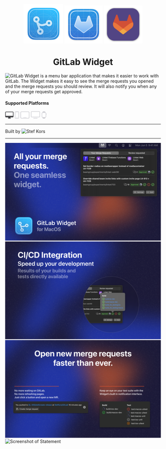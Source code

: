 <p align="center">
  <img src="GitLab/Assets.xcassets/AppIcon.appiconset/AppIcon-1024.png" height="128">
  <img src="GitLab/Assets.xcassets/AppIcon_dev.appiconset/icon_512x512@2x.png" height="124">
  <img src="GitLab/Assets.xcassets/AppIcon_alt.appiconset/mac1024.png" height="124">
  <h1 align="center">GitLab Widget</h1>
</p>

![GitLab Widget](https://gitlab.com/beamgroup/gitlab-widget) is a menu bar application that makes it easier to work with GitLab. The Widget makes it easy to see the merge requests you opened and the merge requests you should review. It will also notify you when any of your merge requests get approved.

#### Supported Platforms
<p align="left">
<picture>
  <source media="(prefers-color-scheme: dark)" srcset="Images/macos.svg">
  <source media="(prefers-color-scheme: light)" srcset="Images/macos-active.svg">
  <img alt="macos" src="Images/macos-active.svg" height="24">
</picture>

<picture>
  <source media="(prefers-color-scheme: dark)" srcset="Images/ios-active.svg">
  <source media="(prefers-color-scheme: light)" srcset="Images/ios.svg">
  <img alt="macos" src="Images/ios.svg" height="24">
</picture>

<picture>
  <source media="(prefers-color-scheme: dark)" srcset="Images/ipados-active.svg">
  <source media="(prefers-color-scheme: light)" srcset="Images/ipados.svg">
  <img alt="macos" src="Images/ipados.svg" height="24">
</picture>

<picture>
  <source media="(prefers-color-scheme: dark)" srcset="Images/tvos-active.svg">
  <source media="(prefers-color-scheme: light)" srcset="Images/tvos.svg">
  <img alt="macos" src="Images/tvos.svg" height="24">
</picture>

<picture>
  <source media="(prefers-color-scheme: dark)" srcset="Images/watchos-active.svg">
  <source media="(prefers-color-scheme: light)" srcset="Images/watchos.svg">
  <img alt="macos" src="Images/watchos.svg" height="24">
</picture>
</p>

-------


Built by ![Stef Kors](https://stefkors.com)


-------

<img alt="Screenshot of Statement" src="Images/Screenshot-1.png">
<img alt="Screenshot of Statement" src="Images/Screenshot-2.png">
<img alt="Screenshot of Statement" src="Images/Screenshot-3.png">
<img alt="Screenshot of Statement" src="Images/Screenshot-4.png">
